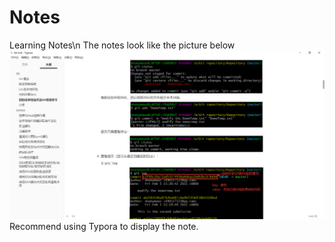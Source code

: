 # Notes
Learning Notes\n
The notes look like the picture below
![readme](https://github.com/GitHub-anonymousV/Notes/blob/master/images/readme.png)
Recommend using Typora to display the note.

